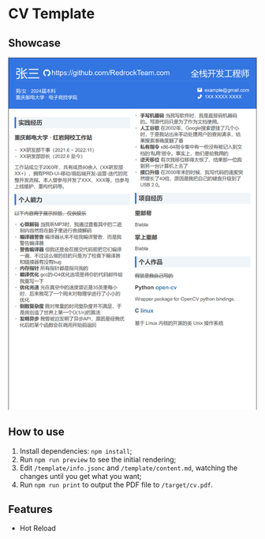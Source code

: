 # CV Template

## Showcase

![](docs/example.png)

## How to use

1. Install dependencies: `npm install`;
1. Run `npm run preview` to see the initial rendering;
2. Edit `/template/info.jsonc` and `/template/content.md`, watching the changes until you get what you want;
3. Run `npm run print` to output the PDF file to `/target/cv.pdf`. 

## Features

- Hot Reload

